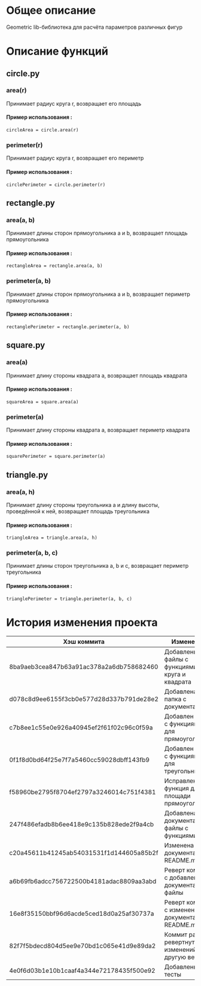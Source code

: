 # Общее описание
Geometric lib-библиотека для расчёта параметров различных фигур
# Описание функций
## circle.py
### area(r)
Принимает радиус круга r, возвращает его площадь
#### Пример использования :

```
circleArea = circle.area(r)
```
### perimeter(r)
Принимает радиус круга r, возвращает его периметр
#### Пример использования :

```
circlePerimeter = circle.perimeter(r)
```
## rectangle.py
### area(a, b)
Принимает длины сторон прямоугольника a и b, возвращает площадь прямоугольника
#### Пример использования :

```
rectangleArea = rectangle.area(a, b)
```
### perimeter(a, b)
Принимает длины сторон прямоугольника a и b, возвращает периметр прямоугольника
#### Пример использования :

```
rectanglePerimeter = rectangle.perimeter(a, b)
```
## square.py
### area(a)
Принимает длину стороны квадрата a, возвращает площадь квадрата
#### Пример использования :

```
squareArea = square.area(a)
```

### perimeter(a)
Принимает длину стороны квадрата a, возвращает периметр квадрата
#### Пример использования :

```
squarePerimeter = square.perimeter(a)
```
## triangle.py
### area(a, h)
Принимает длину стороны треугольника a и длину высоты, проведённой к ней, возвращает площадь треугольника
#### Пример использования :

```
triangleArea = triangle.area(a, h)
```
### perimeter(a, b, c)
Принимает длины сторон треугольника a, b и c, возвращает периметр треугольника
#### Пример использования :

```
trianglePerimeter = triangle.perimeter(a, b, c)
```
# История изменения проекта
| Хэш коммита  | Изменения |
| ------------- |-------------|
|8ba9aeb3cea847b63a91ac378a2a6db758682460 | Добавлены файлы с функциями для круга и квадрата|
|d078c8d9ee6155f3cb0e577d28d337b791de28e2| Добавлена папка с документацией|
|    c7b8ee1c55e0e926a40945ef2f61f02c96c0f59a   | Добавлен файл с функциями для прямоугольника|
| 0f1f8d0bd64f25e7f7a5460cc59028dbff143fb9   | Добавлен файл с функциями для треугольника|
| f58960be2795f8704ef2797a3246014c751f4381    | Исправлена функция для площади прямоугольника |
|247f486efadb8b6ee418e9c135b828ede2f9a4cb |Добавлена документация в файлы с функциями|
|c20a45611b41245ab54031531f1d144605a85b2f|Изменена документация в README.md|
|a6b69fb6adcc756722500b4181adac8809aa3abd|Реверт коммита с добавлением документации в файлы|
|16e8f35150bbf96d6acde5ced18d0a25af30737a|Реверт коммита с изменением документации в README.md|
|82f7f5bdecd804d5ee9e70bd1c065e41d9e89da2|Коммит ранее ревертнутых изменений в другую ветку|
|4e0f6d03b1e10b1caaf4a344e72178435f500e92| Добавлены тесты |

